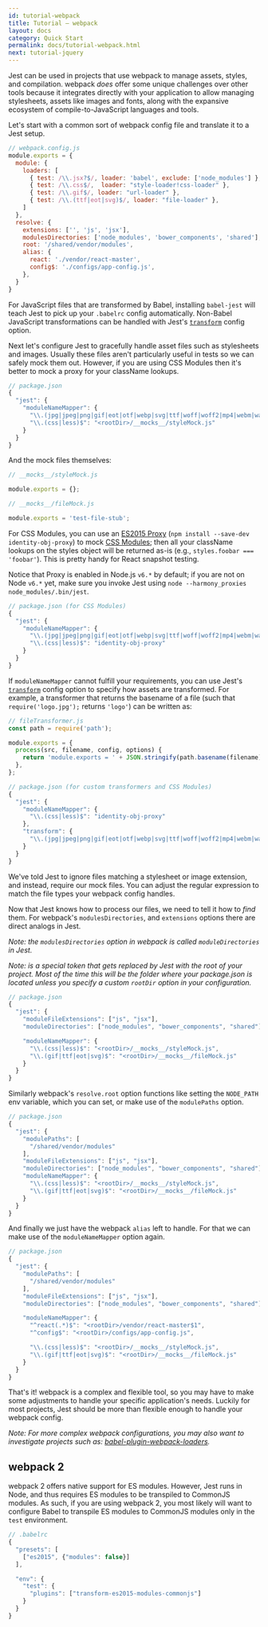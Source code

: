 ```yaml
---
id: tutorial-webpack
title: Tutorial – webpack
layout: docs
category: Quick Start
permalink: docs/tutorial-webpack.html
next: tutorial-jquery
---
```


Jest can be used in projects that use webpack to manage assets, styles, and compilation.
webpack _does_ offer some unique challenges over other tools because it
integrates directly with your application to allow managing stylesheets,
assets like images and fonts, along with the expansive ecosystem of compile-to-JavaScript
languages and tools.

Let's start with a common sort of webpack config file and translate it to a Jest setup.

```js
// webpack.config.js
module.exports = {
  module: {
    loaders: [
      { test: /\\.jsx?$/, loader: 'babel', exclude: ['node_modules'] },
      { test: /\\.css$/,  loader: "style-loader!css-loader" },
      { test: /\\.gif$/, loader: "url-loader" },
      { test: /\\.(ttf|eot|svg)$/, loader: "file-loader" },
    ]
  },
  resolve: {
    extensions: ['', 'js', 'jsx'],
    modulesDirectories: ['node_modules', 'bower_components', 'shared'],
    root: '/shared/vendor/modules',
    alias: {
      react: './vendor/react-master',
      config$: './configs/app-config.js',
    },
  }
}
```

For JavaScript files that are transformed by Babel, installing `babel-jest`
will teach Jest to pick up your `.babelrc` config automatically. Non-Babel
JavaScript transformations can be handled with Jest's
[`transform`](/jest/docs/configuration.html#transform-object-string-string) config option.

Next let's configure Jest to gracefully handle asset files such as stylesheets and images.
Usually these files aren't particularly useful in tests so we can safely mock them out.
However, if you are using CSS Modules then it's better to mock a proxy for your className lookups.

```js
// package.json
{
  "jest": {
    "moduleNameMapper": {
      "\\.(jpg|jpeg|png|gif|eot|otf|webp|svg|ttf|woff|woff2|mp4|webm|wav|mp3|m4a|aac|oga)$": "<rootDir>/__mocks__/fileMock.js",
      "\\.(css|less)$": "<rootDir>/__mocks__/styleMock.js"
    }
  }
}
```

And the mock files themselves:

```js
// __mocks__/styleMock.js

module.exports = {};
```

```js
// __mocks__/fileMock.js

module.exports = 'test-file-stub';
```

For CSS Modules, you can use an [ES2015 Proxy](https://github.com/keyanzhang/identity-obj-proxy)
(`npm install --save-dev identity-obj-proxy`) to mock
[CSS Modules](https://github.com/css-modules/css-modules); then all your className
lookups on the styles object will be returned as-is (e.g., `styles.foobar === 'foobar'`).
This is pretty handy for React snapshot testing.

Notice that Proxy is enabled in Node.js `v6.*` by default; if you are not on Node `v6.*` yet,
make sure you invoke Jest using `node --harmony_proxies node_modules/.bin/jest`.

```js
// package.json (for CSS Modules)
{
  "jest": {
    "moduleNameMapper": {
      "\\.(jpg|jpeg|png|gif|eot|otf|webp|svg|ttf|woff|woff2|mp4|webm|wav|mp3|m4a|aac|oga)$": "<rootDir>/__mocks__/fileMock.js",
      "\\.(css|less)$": "identity-obj-proxy"
    }
  }
}
```

If `moduleNameMapper` cannot fulfill your requirements, you can use Jest's
[`transform`](/jest/docs/configuration.html#transform-object-string-string)
config option to specify how assets are transformed. For example, a transformer that
returns the basename of a file
(such that `require('logo.jpg');` returns `'logo'`) can be written as:

```js
// fileTransformer.js
const path = require('path');

module.exports = {
  process(src, filename, config, options) {
    return 'module.exports = ' + JSON.stringify(path.basename(filename)) + ';';
  },
};
```

```js
// package.json (for custom transformers and CSS Modules)
{
  "jest": {
    "moduleNameMapper": {
      "\\.(css|less)$": "identity-obj-proxy"
    },
    "transform": {
      "\\.(jpg|jpeg|png|gif|eot|otf|webp|svg|ttf|woff|woff2|mp4|webm|wav|mp3|m4a|aac|oga)$": "<rootDir>/fileTransformer.js"
    }
  }
}
```

We've told Jest to ignore files matching a stylesheet or image extension, and instead,
require our mock files. You can adjust the regular expression to match the
file types your webpack config handles.

Now that Jest knows how to process our files, we need to tell it how to _find_ them.
For webpack's `modulesDirectories`, and `extensions` options there are direct analogs in Jest.

*Note: the `modulesDirectories` option in webpack is called `moduleDirectories` in Jest.*

*Note: <rootDir> is a special token that gets replaced by Jest with the root of your project. Most of the time this will be the folder where your package.json is located unless you specify a custom `rootDir` option in your configuration.*

```js
// package.json
{
  "jest": {
    "moduleFileExtensions": ["js", "jsx"],
    "moduleDirectories": ["node_modules", "bower_components", "shared"],

    "moduleNameMapper": {
      "\\.(css|less)$": "<rootDir>/__mocks__/styleMock.js",    
      "\\.(gif|ttf|eot|svg)$": "<rootDir>/__mocks__/fileMock.js"
    }
  }
}
```

Similarly webpack's `resolve.root` option functions like setting the `NODE_PATH`
env variable, which you can set, or make use of the `modulePaths` option.

```js
// package.json
{
  "jest": {
    "modulePaths": [
      "/shared/vendor/modules"
    ],
    "moduleFileExtensions": ["js", "jsx"],
    "moduleDirectories": ["node_modules", "bower_components", "shared"],
    "moduleNameMapper": {
      "\\.(css|less)$": "<rootDir>/__mocks__/styleMock.js",    
      "\\.(gif|ttf|eot|svg)$": "<rootDir>/__mocks__/fileMock.js"
    }
  }
}
```

And finally we just have the webpack `alias` left to handle. For that we can make use
of the `moduleNameMapper` option again.

```js
// package.json
{
  "jest": {
    "modulePaths": [
      "/shared/vendor/modules"
    ],
    "moduleFileExtensions": ["js", "jsx"],
    "moduleDirectories": ["node_modules", "bower_components", "shared"],

    "moduleNameMapper": {
      "^react(.*)$": "<rootDir>/vendor/react-master$1",
      "^config$": "<rootDir>/configs/app-config.js",

      "\\.(css|less)$": "<rootDir>/__mocks__/styleMock.js",    
      "\\.(gif|ttf|eot|svg)$": "<rootDir>/__mocks__/fileMock.js"
    }
  }
}
```

That's it! webpack is a complex and flexible tool, so you may have to make some adjustments
to handle your specific application's needs. Luckily for most projects, Jest should be more than
flexible enough to handle your webpack config.

*Note: For more complex webpack configurations, you may also want to investigate
projects such as: [babel-plugin-webpack-loaders](https://github.com/istarkov/babel-plugin-webpack-loaders).*


## webpack 2

webpack 2 offers native support for ES modules. However, Jest runs in Node, and
thus requires ES modules to be transpiled to CommonJS modules. As such, if you
are using webpack 2, you most likely will want to configure Babel to transpile
ES modules to CommonJS modules only in the `test` environment.

```js
// .babelrc
{
  "presets": [
    ["es2015", {"modules": false}]
  ],

  "env": {
    "test": {
      "plugins": ["transform-es2015-modules-commonjs"]
    }
  }
}
```
